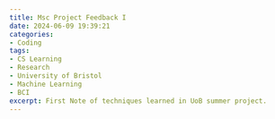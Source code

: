 ```yaml
---
title: Msc Project Feedback I
date: 2024-06-09 19:39:21
categories: 
- Coding
tags: 
- CS Learning
- Research
- University of Bristol
- Machine Learning
- BCI 
excerpt: First Note of techniques learned in UoB summer project.
---
```

